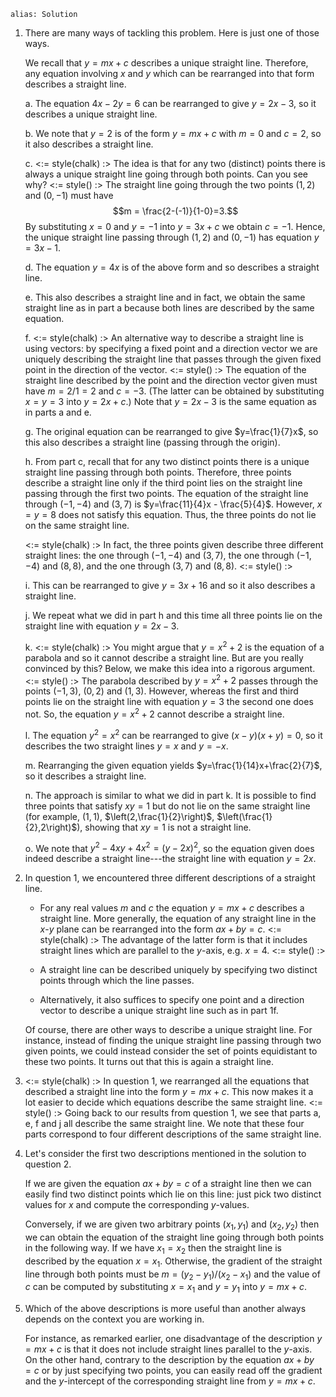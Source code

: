 ````
alias: Solution
````

1. There are many ways of tackling this problem.  Here is just one of those ways.

    We recall that $y=mx+c$ describes a unique straight line. Therefore, any equation involving $x$ and $y$ which can be rearranged into that form describes a straight line.

    a. The equation $4x-2y=6$ can be rearranged to give $y=2x-3$, so it describes a unique straight line.

    b. We note that $y=2$ is of the form $y=mx+c$ with $m=0$ and $c=2$, so it also describes a straight line.

    c. <:= style(chalk) :>
    The idea is that for any two (distinct) points there is always a unique straight line going through both points. Can you see why?
    <:= style() :>
    The straight line going through the two points $(1,2)$ and $(0,-1)$ must have $$m = \frac{2-(-1)}{1-0}=3.$$ By substituting $x=0$ and $y=-1$ into $y=3x+c$ we obtain $c=-1$. Hence, the unique straight line passing through $(1,2)$ and $(0,-1)$ has equation $y=3x-1$.
    
    d. The equation $y=4x$ is of the above form and so describes a straight line.

    e. This also describes a straight line and in fact, we obtain the same straight line as in part a because both lines are described by the same equation.

    f. <:= style(chalk) :>
    An alternative way to describe a straight line is using vectors: by specifying a fixed point and a direction vector we are uniquely describing the straight line that passes through the given fixed point in the direction of the vector.
    <:= style() :>
    The equation of the straight line described by the point and the direction vector given must have $m=2/1=2$ and $c=-3$. (The latter can be obtained by substituting $x=y=3$ into $y=2x+c$.) Note that $y=2x-3$ is the same equation as in parts a and e.

    g. The original equation can be rearranged to give $y=\frac{1}{7}x$, so this also describes a straight line (passing through the origin).

    h. From part c, recall that for any two distinct points there is a unique straight line passing through both points. Therefore, three points describe a straight line only if the third point lies on the straight line passing through the first two points. The equation of the straight line through $(-1,-4)$ and $(3,7)$ is $y=\frac{11}{4}x - \frac{5}{4}$. However, $x=y=8$ does not satisfy this equation. Thus, the three points do not lie on the same straight line.
 
    <:= style(chalk) :>
    In fact, the three points given describe three different straight lines: the one through $(-1,-4)$ and $(3,7)$, the one through $(-1,-4)$ and $(8,8)$, and the one through $(3,7)$ and $(8,8)$.
    <:= style() :>

    i. This can be rearranged to give $y=3x+16$ and so it also describes a straight line.

    j. We repeat what we did in part h and this time all three points lie on the straight line with equation $y=2x-3$.

    k. <:= style(chalk) :>
    You might argue that $y=x^2+2$ is the equation of a parabola and so it cannot describe a straight line. But are you really convinced by this? Below, we make this idea into a rigorous argument.
    <:= style() :>
    The parabola described by $y=x^2+2$ passes through the points $(-1,3)$, $(0,2)$ and $(1,3)$. However, whereas the first and third points lie on the straight line with equation $y=3$ the second one does not. So, the equation $y=x^2+2$ cannot describe a straight line.

    l. The equation $y^2=x^2$ can be rearranged to give $(x-y)(x+y) = 0$, so it describes the two straight lines $y=x$ and $y=-x$.

    m. Rearranging the given equation yields $y=\frac{1}{14}x+\frac{2}{7}$, so it describes a straight line.

    n. The approach is similar to what we did in part k. It is possible to find three points that satisfy $xy = 1$ but do not lie on the same straight line (for example, $(1,1)$, $\left(2,\frac{1}{2}\right)$, $\left(\frac{1}{2},2\right)$), showing that $xy = 1$ is not a straight line.

    o. We note that $y^2-4xy+4x^2=(y-2x)^2$, so the equation given does indeed describe a straight line---the straight line with equation $y=2x$.

2. In question 1, we encountered three different descriptions of a straight line.

    * For any real values $m$ and $c$ the equation $y=mx+c$ describes a straight line. More generally, the equation of any straight line in the $x$-$y$ plane can be rearranged into the form $ax+by=c$.
    <:= style(chalk) :>
    The advantage of the latter form is that it includes straight lines which are parallel to the $y$-axis, e.g. $x=4$.
    <:= style() :>

    * A straight line can be described uniquely by specifying two distinct points through which the line passes.

    * Alternatively, it also suffices to specify one point and a direction vector to describe a unique straight line such as in part 1f.

    Of course, there are other ways to describe a unique straight line. For instance, instead of finding the unique straight line passing through two given points, we could instead consider the set of points equidistant to these two points. It turns out that this is again a straight line.

3. <:= style(chalk) :>
In question 1, we rearranged all the equations that described a straight line into the form $y=mx+c$. This now makes it a lot easier to decide which equations describe the same straight line.
<:= style() :>
Going back to our results from question 1, we see that parts a, e, f and j all describe the same straight line. We note that these four parts correspond to four different descriptions of the same straight line.

4. Let's consider the first two descriptions mentioned in the solution to question 2.

     If we are given the equation $ax+by=c$ of a straight line then we can easily find two distinct points which lie on this line: just pick two distinct values for $x$ and compute the corresponding $y$-values.

     Conversely, if we are given two arbitrary points $(x_1,y_1)$ and $(x_2,y_2)$ then we can obtain the equation of the straight line going through both points in the following way. If we have $x_1=x_2$ then the straight line is described by the equation $x=x_1$. Otherwise, the gradient of the straight line through both points must be $m=(y_2-y_1)/(x_2-x_1)$ and the value of $c$ can be computed by substituting $x=x_1$ and $y=y_1$ into $y=mx+c$.

5. Which of the above descriptions is more useful than another always depends on the context you are working in.

     For instance, as remarked earlier, one disadvantage of the description $y=mx+c$ is that it does not include straight lines parallel to the $y$-axis. On the other hand, contrary to the description by the equation $ax+by=c$ or by just specifying two points, you can easily read off the gradient and the $y$-intercept of the corresponding straight line from $y=mx+c$.
